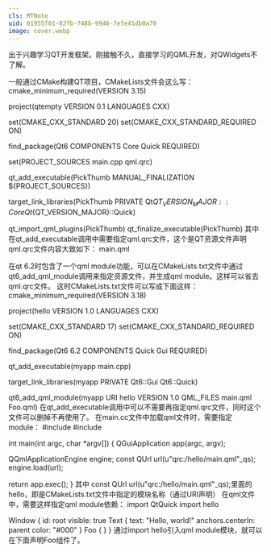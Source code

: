 ```yaml
---
cls: MTNote
uid: 01955f01-82fb-748b-9946-7efe41db0a70
image: cover.webp
---
```


出于兴趣学习QT开发框架。刚接触不久，直接学习的QML开发，对QWidgets不了解。

一般通过CMake构建QT项目，CMakeLists文件会这么写：
cmake_minimum_required(VERSION 3.15)

project(qtempty VERSION 0.1 LANGUAGES CXX)

set(CMAKE_CXX_STANDARD 20)
set(CMAKE_CXX_STANDARD_REQUIRED ON)

find_package(Qt6 COMPONENTS Core Quick REQUIRED)

set(PROJECT_SOURCES main.cpp qml.qrc)

qt_add_executable(PickThumb
        MANUAL_FINALIZATION
        ${PROJECT_SOURCES})

target_link_libraries(PickThumb
        PRIVATE Qt${QT_VERSION_MAJOR}::Core Qt${QT_VERSION_MAJOR}::Quick)

qt_import_qml_plugins(PickThumb)
qt_finalize_executable(PickThumb)
其中在qt_add_executable调用中需要指定qml.qrc文件，这个是QT资源文件声明
qml.qrc文件内容大致如下：
<RCC>
    <qresource prefix="/">
        <file>main.qml</file>
    </qresource>
</RCC>

在qt 6.2时包含了一个qml module功能，可以在CMakeLists.txt文件中通过qt6_add_qml_module调用来指定资源文件，并生成qml module。这样可以省去qml.qrc文件。
这时CMakeLists.txt文件可以写成下面这样：
cmake_minimum_required(VERSION 3.18)

project(hello VERSION 1.0 LANGUAGES CXX)

set(CMAKE_CXX_STANDARD 17)
set(CMAKE_CXX_STANDARD_REQUIRED ON)

find_package(Qt6 6.2 COMPONENTS Quick Gui REQUIRED)

qt_add_executable(myapp main.cpp)

target_link_libraries(myapp PRIVATE Qt6::Gui Qt6::Quick)

qt6_add_qml_module(myapp
        URI hello
        VERSION 1.0
        QML_FILES main.qml Foo.qml)
在qt_add_executable调用中可以不需要再指定qml.qrc文件，同时这个文件可以删掉不再使用了。
在main.cc文件中加载qml文件时，需要指定module：
#include <QGuiApplication>
#include <QQmlApplicationEngine>

int main(int argc, char *argv[])
{
  QGuiApplication app(argc, argv);

  QQmlApplicationEngine engine;
  const QUrl url(u"qrc:/hello/main.qml"_qs);
  engine.load(url);

  return app.exec();
}
其中 const QUrl url(u"qrc:/hello/main.qml"_qs);里面的hello，即是CMakeLists.txt文件中指定的模块名称（通过URI声明）
在qml文件中，需要这样指定qml module依赖：
import QtQuick
import hello

Window {
    id: root
    visible: true
    Text {
        text: "Hello, world!"
        anchors.centerIn: parent
        color: "#000"
    }
    Foo {
    }
}
通过import hello引入qml module模块，就可以在下面声明Foo组件了。